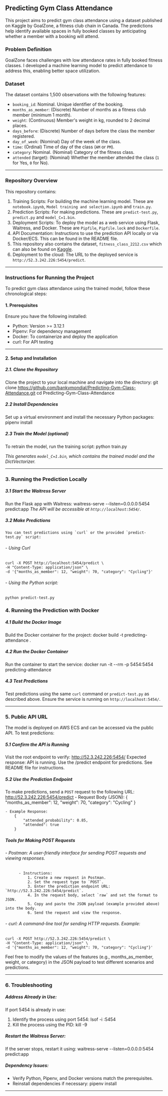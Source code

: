 ## Predicting Gym Class Attendance

This project aims to predict gym class attendance using a dataset published on Kaggle by GoalZone, a fitness club chain in Canada. The predictions help identify available spaces in fully booked classes by anticipating whether a member with a booking will attend.

### Problem Definition
GoalZone faces challenges with low attendance rates in fully booked fitness classes. I developed a machine learning model to predict attendance to address this, enabling better space utilization.

### Dataset
The dataset contains 1,500 observations with the following features:
- `booking_id`: Nominal. Unique identifier of the booking.
- `months_as_member`: (Discrete) Number of months as a fitness club member (minimum 1 month).
- `weight`:  (Continuous) Member's weight in kg, rounded to 2 decimal places.
- `days_before`: (Discrete) Number of days before the class the member registered.
- `day_of_week`: (Nominal) Day of the week of the class.
- `time`: (Ordinal) Time of day of the class (`AM` or `PM`).
- `category`: Nominal. (Nominal) Category of the fitness class.
- `attended` (target): (Nominal) Whether the member attended the class (`1` for Yes, `0` for No).
  
____________________________________________________________________________________________________________________________________________________

### Repository Overview
This repository contains:

1. Training Scripts: For building the machine learning model. These are `notebook.ipynb`, `Model training and selection.ipynb` and `train.py`. 
2. Prediction Scripts: For making predictions. These are `predict-test.py`, `predict.py` and `model_C=1.bin`.
3. Deployment Scripts: To deploy the model as a web service using Flask, Waitress, and Docker. These are `Pipfile`, `Pipfile.lock` and `Dockerfile`. 
4. API Documentation: Instructions to use the prediction API locally or via Docker/ECS. This can be found in the README file.
5. This repository also contains the dataset, `fitness_class_2212.csv` which can also be found on [Kaggle](https://www.kaggle.com/datasets/ddosad/datacamps-data-science-associate-certification).
6. Deployment to the cloud: The URL to the deployed service is `http://52.3.242.226:5454/predict`.


____________________________________________________________________________________________________________________________________________________


### Instructions for Running the Project
To predict gym class attendance using the trained model, follow these chronological steps:

#### 1. Prerequisites
Ensure you have the following installed:
- Python: Version >= 3.12.1
- Pipenv: For dependency management
- Docker: To containerize and deploy the application
- curl: For API testing

____________________________________________________________________________________________________________________________________________________


#### 2. Setup and Installation
##### 2.1. Clone the Repository
Clone the project to your local machine and navigate into the directory:
    git clone https://github.com/bankymondial/Predicting-Gym-Class-Attendance.git
    cd Predicting-Gym-Class-Attendance
    
##### 2.2 Install Dependencies
Set up a virtual environment and install the necessary Python packages:
    pipenv install
    
##### 2.3 Train the Model (optional)
To retrain the model, run the training script:
   python train.py
   
_This generates `model_C=1.bin`, which contains the trained model and the DictVectorizer._

____________________________________________________________________________________________________________________________________________________

### 3. Running the Prediction Locally
##### 3.1 Start the Waitress Server
Run the Flask app with Waitress:
    waitress-serve --listen=0.0.0.0:5454 predict:app
_The API will be accessible at `http://localhost:5454/`._

##### 3.2 Make Predictions
    You can test predictions using `curl` or the provided `predict-test.py` script:
###### - Using Curl
    curl -X POST http://localhost:5454/predict \
    -H "Content-Type: application/json" \
    -d '{"months_as_member": 12, "weight": 70, "category": "Cycling"}'
###### - Using the Python script:
    python predict-test.py

### 4. Running the Prediction with Docker
##### 4.1 Build the Docker Image
Build the Docker container for the project:
docker build -t predicting-attendance .

##### 4.2 Run the Docker Container
Run the container to start the service:
docker run -it --rm -p 5454:5454 predicting-attendance

##### 4.3 Test Predictions
Test predictions using the same `curl` command or `predict-test.py` as described above. Ensure the service is running on `http://localhost:5454/`.

____________________________________________________________________________________________________________________________________________________


### 5. Public API URL
The model is deployed on AWS ECS and can be accessed via the public API. To test predictions:
##### 5.1 Confirm the API is Running
Visit the root endpoint to verify:
    http://52.3.242.226:5454/
Expected response:
    API is running. Use the /predict endpoint for predictions. See README file for instructions.

##### 5.2 Use the Prediction Endpoint
To make predictions, send a `POST` request to the following URL:
    http://52.3.242.226:5454/predict
    - Request Body (JSON):
        {
            "months_as_member": 12,
            "weight": 70,
            "category": "Cycling"
        }

    - Example Response:
        {
            "attended_probability": 0.85,
            "attended": true
        }

##### Tools for Making POST Requests
###### - Postman: A user-friendly interface for sending POST requests and viewing responses.
          - Instructions:
              1. Create a new request in Postman.
              2. Set the request type to `POST`.
              3. Enter the prediction endpoint URL: `http://52.3.242.226:5454/predict`.
              4. In the request body, select `raw` and set the format to JSON.
              5. Copy and paste the JSON payload (example provided above) into the body.
              6. Send the request and view the response.
###### - curl: A command-line tool for sending HTTP requests. Example:
    curl -X POST http://52.3.242.226:5454/predict \
    -H "Content-Type: application/json" \
    -d '{"months_as_member": 12, "weight": 70, "category": "Cycling"}'

Feel free to modify the values of the features (e.g., months_as_member, weight, or category) in the JSON payload to test different scenarios and predictions.

____________________________________________________________________________________________________________________________________________________


### 6. Troubleshooting
##### Address Already in Use:
If port 5454 is already in use:
1. Identify the process using port 5454: lsof -i :5454
2. Kill the process using the PID: kill -9 <PID>

##### Restart the Waitress Server:
If the server stops, restart it using:
waitress-serve --listen=0.0.0.0:5454 predict:app

##### Dependency Issues:
- Verify Python, Pipenv, and Docker versions match the prerequisites.
- Reinstall dependencies if necessary:
    pipenv install

____________________________________________________________________________________________________________________________________________________

